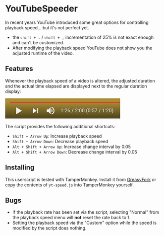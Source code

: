 # YouTubeSpeeder
In recent years YouTube introduced some great options for controlling playback speed... but it's not perfect yet.

* the `shift + .` / `shift + ,` incrementation of 25% is not exact enough and can't be customized.
* After modifying the playback speed YouTube does not show you the adjusted runtime of the video.

## Features

Whenever the playback speed of a video is altered, the adjusted duration and the actual time elapsed are displayed next to the regular duration display:

![example](./example.png)

The script provides the following additional shortcuts:
* `Shift + Arrow Up`: Increase playback speed
* `Shift + Arrow Down`: Decrease playback speed
* `Alt + Shift + Arrow Up`: Increase change interval by 0.05
* `Alt + Shift + Arrow Down`: Decrease change interval by 0.05

## Installing 
This userscript is tested with TamperMonkey.
Install it from [GreasyFork]() or copy the contents of  `yt-speed.js` into TamperMonkey yourself.

## Bugs
* If the playback rate has been set via the script, selecting "Normal" from the playback speed menu will **not** reset the rate back to 1.
* Setting the playback speed via the "Custom" option while the speed is modified by the script does nothing.
